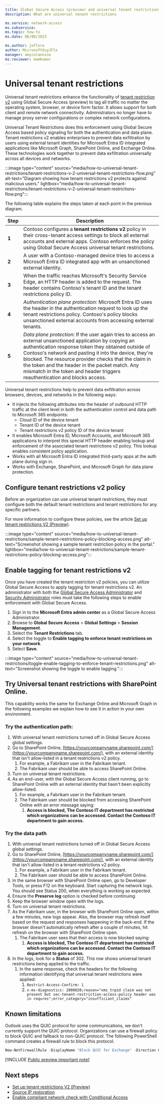 ```yaml
---
title: Global Secure Access (preview) and universal tenant restrictions
description: What are universal tenant restrictions

ms.service: network-access
ms.subservice: 
ms.topic: how-to
ms.date: 06/08/2023

ms.author: joflore
author: MicrosoftGuyJFlo
manager: amycolannino
ms.reviewer: mamkumar
---
```

# Universal tenant restrictions

Universal tenant restrictions enhance the functionality of [tenant restriction v2](https://aka.ms/tenant-restrictions-enforcement) using Global Secure Access (preview) to tag all traffic no matter the operating system, browser, or device form factor. It allows support for both client and remote network connectivity. Administrators no longer have to manage proxy server configurations or complex network configurations.

Universal Tenant Restrictions does this enforcement using Global Secure Access based policy signaling for both the authentication and data plane. Tenant restrictions v2 enables enterprises to prevent data exfiltration by users using external tenant identities for Microsoft Entra ID integrated applications like Microsoft Graph, SharePoint Online, and Exchange Online. These technologies work together to prevent data exfiltration universally across all devices and networks.

:::image type="content" source="media/how-to-universal-tenant-restrictions/tenant-restrictions-v-2-universal-tenant-restrictions-flow.png" alt-text="Diagram showing how tenant restrictions v2 protects against malicious users." lightbox="media/how-to-universal-tenant-restrictions/tenant-restrictions-v-2-universal-tenant-restrictions-flow.png":::

The following table explains the steps taken at each point in the previous diagram.

| Step | Description |
| --- | --- |
| **1** | Contoso configures a **tenant restrictions v2** policy in their cross-tenant access settings to block all external accounts and external apps. Contoso enforces the policy using Global Secure Access universal tenant restrictions. |
| **2** | A user with a Contoso-managed device tries to access a Microsoft Entra ID integrated app with an unsanctioned external identity. |
| **3** | When the traffic reaches Microsoft's Security Service Edge, an HTTP header is added to the request. The header contains Contoso's tenant ID and the tenant restrictions policy ID. |
| **4** | *Authentication plane protection:* Microsoft Entra ID uses the header in the authentication request to look up the tenant restrictions policy. Contoso's policy blocks unsanctioned external accounts from accessing external tenants. |
| **5** | *Data plane protection:* If the user again tries to access an external unsanctioned application by copying an authentication response token they obtained outside of Contoso's network and pasting it into the device, they're blocked. The resource provider checks that the claim in the token and the header in the packet match. Any mismatch in the token and header triggers reauthentication and blocks access. |

Universal tenant restrictions help to prevent data exfiltration across browsers, devices, and networks in the following ways:

- It injects the following attributes into the header of outbound HTTP traffic at the client level in both the authentication control and data path to Microsoft 365 endpoints:
    - Cloud ID of the device tenant
    - Tenant ID of the device tenant
    - Tenant restrictions v2 policy ID of the device tenant
- It enables Microsoft Entra ID, Microsoft Accounts, and Microsoft 365 applications to interpret this special HTTP header enabling lookup and enforcement of the associated tenant restrictions v2 policy. This lookup enables consistent policy application. 
- Works with all Microsoft Entra ID integrated third-party apps at the auth plane during sign in.
- Works with Exchange, SharePoint, and Microsoft Graph for data plane protection.

## Configure tenant restrictions v2 policy 

Before an organization can use universal tenant restrictions, they must configure both the default tenant restrictions and tenant restrictions for any specific partners.

For more information to configure these policies, see the article [Set up tenant restrictions V2 (Preview)](../active-directory/external-identities/tenant-restrictions-v2.md).

:::image type="content" source="media/how-to-universal-tenant-restrictions/sample-tenant-restrictions-policy-blocking-access.png" alt-text="Screenshot showing a sample tenant restriction policy in the portal." lightbox="media/how-to-universal-tenant-restrictions/sample-tenant-restrictions-policy-blocking-access.png":::

## Enable tagging for tenant restrictions v2

Once you have created the tenant restriction v2 policies, you can utilize Global Secure Access to apply tagging for tenant restrictions v2. An administrator with both the [Global Secure Access Administrator](../active-directory/roles/permissions-reference.md) and [Security Administrator](../active-directory/roles/permissions-reference.md#security-administrator) roles must take the following steps to enable enforcement with Global Secure Access.

1. Sign in to the **Microsoft Entra admin center** as a Global Secure Access Administrator.
1. Browse to **Global Secure Access** > **Global Settings** > **Session Management**.
1. Select the **Tenant Restrictions** tab.
1. Select the toggle to **Enable tagging to enforce tenant restrictions on your network**.
1. Select **Save**.

:::image type="content" source="media/how-to-universal-tenant-restrictions/toggle-enable-tagging-to-enforce-tenant-restrictions.png" alt-text="Screenshot showing the toggle to enable tagging.":::

## Try Universal tenant restrictions with SharePoint Online.

This capability works the same for Exchange Online and Microsoft Graph in the following examples we explain how to see it in action in your own environment.

### Try the authentication path:

1. With universal tenant restrictions turned off in Global Secure Access global settings.
1. Go to SharePoint Online, [https://yourcompanyname.sharepoint.com/](https://yourcompanyname.sharepoint.com/), with an external identity that isn't allow-listed in a tenant restrictions v2 policy. 
   1. For example, a Fabrikam user in the Fabrikam tenant. 
   1. The Fabrikam user should be able to access SharePoint Online.
1. Turn on universal tenant restrictions.
1. As an end-user, with the Global Secure Access client running, go to SharePoint Online with an external identity that hasn't been explicitly allow-listed. 
   1. For example, a Fabrikam user in the Fabrikam tenant. 
   1. The Fabrikam user should be blocked from accessing SharePoint Online with an error message saying: 
      1. **Access is blocked, The Contoso IT department has restricted which organizations can be accessed. Contact the Contoso IT department to gain access.**

### Try the data path  

1. With universal tenant restrictions turned off in Global Secure Access global settings.
1. Go to SharePoint Online, [https://yourcompanyname.sharepoint.com/](https://yourcompanyname.sharepoint.com/), with an external identity that isn't allow-listed in a tenant restrictions v2 policy. 
   1. For example, a Fabrikam user in the Fabrikam tenant. 
   1. The Fabrikam user should be able to access SharePoint Online.
1. In the same browser with SharePoint Online open, go to Developer Tools, or press F12 on the keyboard. Start capturing the network logs. You should see Status 200, when everything is working as expected. 
1. Ensure the **Preserve log** option is checked before continuing.
1. Keep the browser window open with the logs.  
1. Turn on universal tenant restrictions.
1. As the Fabrikam user, in the browser with SharePoint Online open, within a few minutes, new logs appear. Also, the browser may refresh itself based on the request and responses happening in the back-end. If the browser doesn't automatically refresh after a couple of minutes, hit refresh on the browser with SharePoint Online open. 
   1. The Fabrikam user sees that their access is now blocked saying: 
      1. **Access is blocked, The Contoso IT department has restricted which organizations can be accessed. Contact the Contoso IT department to gain access.** 
1. In the logs, look for a **Status** of 302. This row shows universal tenant restrictions being applied to the traffic. 
   1. In the same response, check the headers for the following information identifying that universal tenant restrictions were applied:
      1. `Restrict-Access-Confirm: 1`
      1. `x-ms-diagnostics: 2000020;reason="xms_trpid claim was not present but sec-tenant-restriction-access-policy header was in requres";error_category="insufficiant_claims"`

## Known limitations

Outlook uses the QUIC protocol for some communications, we don't currently support the QUIC protocol. Organizations can use a firewall policy to block QUIC and fallback to non-QUIC protocol. The following PowerShell command creates a firewall rule to block this protocol.

```PowerShell
New-NetFirewallRule -DisplayName "Block QUIC for Exchange" -Direction Outbound -RemoteAddress 13.107.6.152/31,13.107.18.10/31,13.107.128.0/22,23.103.160.0/20,40.96.0.0/13,40.104.0.0/15,52.96.0.0/14,131.253.33.215/32,132.245.0.0/16,150.171.32.0/22,204.79.197.215/32 -Protocol UDP -RemotePort 443 -Action Block 
```

[!INCLUDE [Public preview important note](./includes/public-preview-important-note.md)]

## Next steps

- [Set up tenant restrictions V2 (Preview)](../active-directory/external-identities/tenant-restrictions-v2.md)
- [Source IP restoration](how-to-source-ip-restoration.md)
- [Enable compliant network check with Conditional Access](how-to-compliant-network.md)

